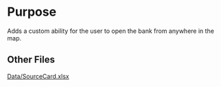 # Purpose
Adds a custom ability for the user to open the bank from anywhere in the map.
## Other Files
[Data/SourceCard.xlsx](https://docs.google.com/spreadsheets/d/1XbtoQRhQd0bG05dRDJHR8VCCJdAMWqXymxfHosV9FHg/edit?usp=sharing)

